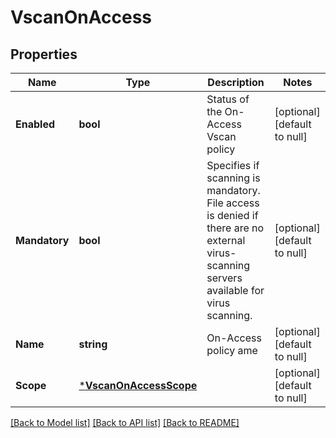 # VscanOnAccess

## Properties
Name | Type | Description | Notes
------------ | ------------- | ------------- | -------------
**Enabled** | **bool** | Status of the On-Access Vscan policy | [optional] [default to null]
**Mandatory** | **bool** | Specifies if scanning is mandatory. File access is denied if there are no external virus-scanning servers available for virus scanning. | [optional] [default to null]
**Name** | **string** | On-Access policy ame | [optional] [default to null]
**Scope** | [***VscanOnAccessScope**](vscan_on_access_scope.md) |  | [optional] [default to null]

[[Back to Model list]](../README.md#documentation-for-models) [[Back to API list]](../README.md#documentation-for-api-endpoints) [[Back to README]](../README.md)


